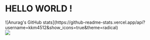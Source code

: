 # HELLO WORLD !
<div>
  ![Anurag's GitHub stats](https://github-readme-stats.vercel.app/api?username=kkm4512&show_icons=true&theme=radical)
<div>
<div>
  <img src="https://img.shields.io/badge/Velog-1EBC8F?style=for-the-badge&logo=velog&logoColor=white" />
</div>
